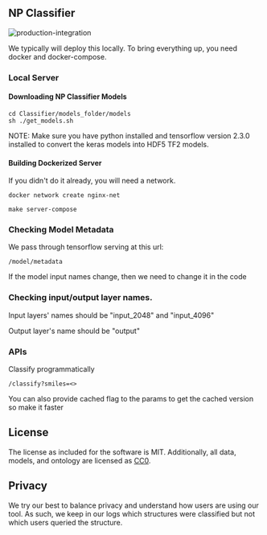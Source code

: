 ## NP Classifier

![production-integration](https://github.com/mwang87/NP-Classifier/workflows/production-integration/badge.svg)

We typically will deploy this locally. To bring everything up, 
you need docker and docker-compose.

### Local Server

#### Downloading NP Classifier Models

```
cd Classifier/models_folder/models
sh ./get_models.sh
```
NOTE: Make sure you have python installed and tensorflow version 2.3.0 installed to convert the keras models into HDF5 TF2 models.  

#### Building Dockerized Server

If you didn't do it already, you will need a network.

```shell
docker network create nginx-net
```

```shell
make server-compose
```

### Checking Model Metadata

We pass through tensorflow serving at this url:

```/model/metadata```

If the model input names change, then we need to change it in the code

### Checking input/output layer names.
Input layers' names should be "input_2048" and "input_4096"

Output layer's name should be "output"

### APIs

Classify programmatically 

```/classify?smiles=<>```

You can also provide cached flag to the params to get the cached version so make it faster

## License

The license as included for the software is MIT. Additionally, all data, models, and ontology are licensed as [CC0](https://creativecommons.org/share-your-work/public-domain/cc0/).

## Privacy

We try our best to balance privacy and understand how users are using our tool. As such, we keep in our logs which structures were classified but not which users queried the structure. 

